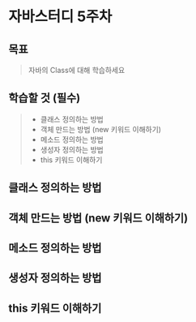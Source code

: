 # 자바스터디 5주차  

  

## 목표

> 자바의 Class에 대해 학습하세요



## 학습할 것 (필수)

> * 클래스 정의하는 방법
> * 객체 만드는 방법 (new 키워드 이해하기)
> * 메소드 정의하는 방법
> * 생성자 정의하는 방법
> * this 키워드 이해하기



## 클래스 정의하는 방법

## 객체 만드는 방법 (new 키워드 이해하기)

## 메소드 정의하는 방법

## 생성자 정의하는 방법

## this 키워드 이해하기